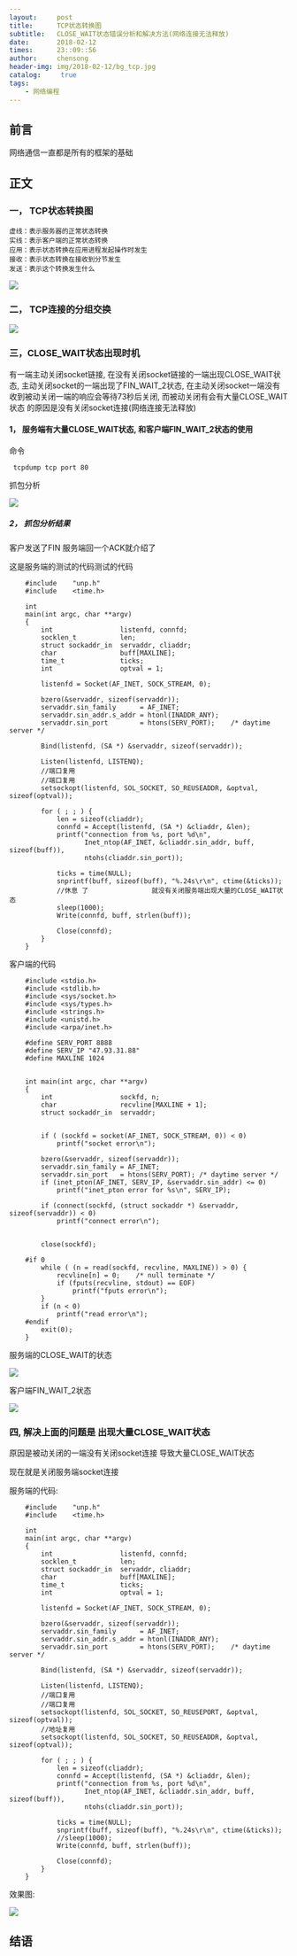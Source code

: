 ```yaml
---
layout:     post
title:      TCP状态转换图
subtitle:   CLOSE_WAIT状态错误分析和解决方法(网络连接无法释放)
date:       2018-02-12
times:      23::09::56
author:     chensong
header-img: img/2018-02-12/bg_tcp.jpg
catalog: 	 true
tags:
    - 网络编程
---
```


## 前言

网络通信一直都是所有的框架的基础

## 正文


### 一， TCP状态转换图

```
虚线：表示服务器的正常状态转换
实线：表示客户端的正常状态转换
应用：表示状态转换在应用进程发起操作时发生
接收：表示状态转换在接收到分节发生
发送：表示这个转换发生什么
```

![](https://github.com/chensongpoixs/chensongpoixs.github.io/blob/master/img/2018-02-12/TCP_state_transition_diagram.png?raw=true)

### 二， TCP连接的分组交换


![](https://github.com/chensongpoixs/chensongpoixs.github.io/blob/master/img/2018-02-12/Packet_switching_over_TCP_connections.png?raw=true)
###  三，CLOSE_WAIT状态出现时机

有一端主动关闭socket链接, 在没有关闭socket链接的一端出现CLOSE_WAIT状态, 主动关闭socket的一端出现了FIN_WAIT_2状态, 在主动关闭socket一端没有收到被动关闭一端的响应会等待73秒后关闭, 而被动关闭有会有大量CLOSE_WAIT状态 的原因是没有关闭socket连接(网络连接无法释放)

#### 1， 服务端有大量CLOSE_WAIT状态, 和客户端FIN_WAIT_2状态的使用

命令

```
 tcpdump tcp port 80
```

抓包分析



![](https://github.com/chensongpoixs/chensongpoixs.github.io/blob/master/img/2018-02-12/tcpdump.png?raw=true)



#####  2， 抓包分析结果

客户发送了FIN 服务端回一个ACK就介绍了

这是服务端的测试的代码测试的代码  

```
	#include	"unp.h"
	#include	<time.h>
	
	int
	main(int argc, char **argv)
	{
		int					listenfd, connfd;
		socklen_t			len;
		struct sockaddr_in	servaddr, cliaddr;
		char				buff[MAXLINE];
		time_t				ticks;
		int 				optval = 1;
	
		listenfd = Socket(AF_INET, SOCK_STREAM, 0);
	
		bzero(&servaddr, sizeof(servaddr));
		servaddr.sin_family      = AF_INET;
		servaddr.sin_addr.s_addr = htonl(INADDR_ANY);
		servaddr.sin_port        = htons(SERV_PORT);	/* daytime server */
	
		Bind(listenfd, (SA *) &servaddr, sizeof(servaddr));
	
		Listen(listenfd, LISTENQ);
		//端口复用
		//端口复用
		setsockopt(listenfd, SOL_SOCKET, SO_REUSEADDR, &optval, sizeof(optval));
	
		for ( ; ; ) {
			len = sizeof(cliaddr);
			connfd = Accept(listenfd, (SA *) &cliaddr, &len);
			printf("connection from %s, port %d\n",
				   Inet_ntop(AF_INET, &cliaddr.sin_addr, buff, sizeof(buff)),
				   ntohs(cliaddr.sin_port));
	
	        ticks = time(NULL);
	        snprintf(buff, sizeof(buff), "%.24s\r\n", ctime(&ticks));
			//休息 了                就没有关闭服务端出现大量的CLOSE_WAIT状态
			sleep(1000);
	        Write(connfd, buff, strlen(buff));
	
			Close(connfd);
		}
	}
```

客户端的代码

```
	#include <stdio.h>
	#include <stdlib.h>
	#include <sys/socket.h>
	#include <sys/types.h>
	#include <strings.h>
	#include <unistd.h>
	#include <arpa/inet.h>
	
	#define SERV_PORT 8888
	#define SERV_IP "47.93.31.88"
	#define MAXLINE 1024
	
	
	int main(int argc, char **argv)
	{
		int					sockfd, n;
		char				recvline[MAXLINE + 1];
		struct sockaddr_in	servaddr;
	
	
		if ( (sockfd = socket(AF_INET, SOCK_STREAM, 0)) < 0)
			printf("socket error\n");
	
		bzero(&servaddr, sizeof(servaddr));
		servaddr.sin_family = AF_INET;
		servaddr.sin_port   = htons(SERV_PORT);	/* daytime server */
		if (inet_pton(AF_INET, SERV_IP, &servaddr.sin_addr) <= 0)
			printf("inet_pton error for %s\n", SERV_IP);
	
		if (connect(sockfd, (struct sockaddr *) &servaddr, sizeof(servaddr)) < 0)
			printf("connect error\n");
	
		
		close(sockfd);
	
	#if 0
		while ( (n = read(sockfd, recvline, MAXLINE)) > 0) {
			recvline[n] = 0;	/* null terminate */
			if (fputs(recvline, stdout) == EOF)
				printf("fputs error\n");
		}
		if (n < 0)
			printf("read error\n");
	#endif 
		exit(0);
	}
```




服务端的CLOSE_WAIT的状态

![](https://github.com/chensongpoixs/chensongpoixs.github.io/blob/master/img/2018-02-12/server_CLOSE_WAIT_status.png?raw=true)

客户端FIN_WAIT_2状态

![](https://github.com/chensongpoixs/chensongpoixs.github.io/blob/master/img/2018-02-12/client_FIN_WAIT_2_status.png?raw=true)


### 四, 解决上面的问题是 出现大量CLOSE_WAIT状态 

原因是被动关闭的一端没有关闭socket连接 导致大量CLOSE_WAIT状态

现在就是关闭服务端socket连接

服务端的代码:

```
	#include	"unp.h"
	#include	<time.h>
	
	int
	main(int argc, char **argv)
	{
		int					listenfd, connfd;
		socklen_t			len;
		struct sockaddr_in	servaddr, cliaddr;
		char				buff[MAXLINE];
		time_t				ticks;
		int 				optval = 1;
	
		listenfd = Socket(AF_INET, SOCK_STREAM, 0);
	
		bzero(&servaddr, sizeof(servaddr));
		servaddr.sin_family      = AF_INET;
		servaddr.sin_addr.s_addr = htonl(INADDR_ANY);
		servaddr.sin_port        = htons(SERV_PORT);	/* daytime server */
	
		Bind(listenfd, (SA *) &servaddr, sizeof(servaddr));
	
		Listen(listenfd, LISTENQ);
		//端口复用
		//端口复用
		setsockopt(listenfd, SOL_SOCKET, SO_REUSEPORT, &optval, sizeof(optval));
		//地址复用
		setsockopt(listenfd, SOL_SOCKET, SO_REUSEADDR, &optval, sizeof(optval));
	
		for ( ; ; ) {
			len = sizeof(cliaddr);
			connfd = Accept(listenfd, (SA *) &cliaddr, &len);
			printf("connection from %s, port %d\n",
				   Inet_ntop(AF_INET, &cliaddr.sin_addr, buff, sizeof(buff)),
				   ntohs(cliaddr.sin_port));
	
	        ticks = time(NULL);
	        snprintf(buff, sizeof(buff), "%.24s\r\n", ctime(&ticks));
			//sleep(1000);
	        Write(connfd, buff, strlen(buff));
	
			Close(connfd);
		}
	}
```
	
效果图:


![](https://github.com/chensongpoixs/chensongpoixs.github.io/blob/master/img/2018-02-12/sucuss.png?raw=true)


## 结语
